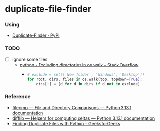 duplicate-file-finder
=====================
### Using
- [Duplicate-Finder · PyPI](https://pypi.org/project/Duplicate-Finder/)

### TODO
- [ ] ignore some files
  - [python - Excluding directories in os.walk - Stack Overflow](https://stackoverflow.com/questions/19859840/excluding-directories-in-os-walk)
    - ```python
      # exclude = set(['New folder', 'Windows', 'Desktop'])
      for root, dirs, files in os.walk(top, topdown=True):
          dirs[:] = [d for d in dirs if d not in exclude]
      ```

### Reference
- [filecmp — File and Directory Comparisons — Python 3.13.1 documentation](https://docs.python.org/3/library/filecmp.html)
- [difflib — Helpers for computing deltas — Python 3.13.1 documentation](https://docs.python.org/3/library/difflib.html)
- [Finding Duplicate Files with Python - GeeksforGeeks](https://www.geeksforgeeks.org/finding-duplicate-files-with-python/)
